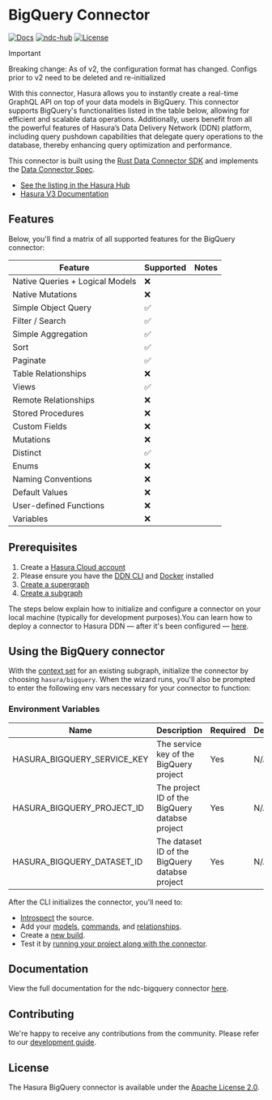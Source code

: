 # BigQuery Connector

[![Docs](https://img.shields.io/badge/docs-v3.x-brightgreen.svg?style=flat)](https://hasura.io/docs/3.0)
[![ndc-hub](https://img.shields.io/badge/ndc--hub-bigquery-blue.svg?style=flat)](https://hasura.io/connectors/bigquery)
[![License](https://img.shields.io/badge/license-Apache--2.0-purple.svg?style=flat)](LICENSE.txt)

> [!IMPORTANT]
> Breaking change: As of v2, the configuration format has changed. Configs prior to v2 need to be deleted and re-initialized

With this connector, Hasura allows you to instantly create a real-time GraphQL API on top of your data models in
BigQuery. This connector supports BigQuery's functionalities listed in the table below, allowing for efficient and
scalable data operations. Additionally, users benefit from all the powerful features of Hasura’s Data Delivery Network
(DDN) platform, including query pushdown capabilities that delegate query operations to the database, thereby enhancing
query optimization and performance.

This connector is built using the [Rust Data Connector SDK](https://github.com/hasura/ndc-hub#rusk-sdk) and implements
the [Data Connector Spec](https://github.com/hasura/ndc-spec).

- [See the listing in the Hasura Hub](https://hasura.io/connectors/bigquery)
- [Hasura V3 Documentation](https://hasura.io/docs/3.0/)

## Features

Below, you'll find a matrix of all supported features for the BigQuery connector:

| Feature                         | Supported | Notes |
| ------------------------------- | --------- | ----- |
| Native Queries + Logical Models | ❌        |       |
| Native Mutations                | ❌        |       |
| Simple Object Query             | ✅        |       |
| Filter / Search                 | ✅        |       |
| Simple Aggregation              | ✅        |       |
| Sort                            | ✅        |       |
| Paginate                        | ✅        |       |
| Table Relationships             | ❌        |       |
| Views                           | ✅        |       |
| Remote Relationships            | ❌        |       |
| Stored Procedures               | ❌        |       |
| Custom Fields                   | ❌        |       |
| Mutations                       | ❌        |       |
| Distinct                        | ✅        |       |
| Enums                           | ❌        |       |
| Naming Conventions              | ❌        |       |
| Default Values                  | ❌        |       |
| User-defined Functions          | ❌        |       |
| Variables                       | ❌        |       |

## Prerequisites

1. Create a [Hasura Cloud account](https://console.hasura.io)
2. Please ensure you have the [DDN CLI](https://hasura.io/docs/3.0/cli/installation) and
   [Docker](https://docs.docker.com/engine/install/) installed
3. [Create a supergraph](https://hasura.io/docs/3.0/getting-started/init-supergraph)
4. [Create a subgraph](https://hasura.io/docs/3.0/getting-started/init-subgraph)

The steps below explain how to initialize and configure a connector on your local machine (typically for development
purposes).You can learn how to deploy a connector to Hasura DDN — after it's been configured —
[here](https://hasura.io/docs/3.0/deployment/ddn/deploy-a-connector).

## Using the BigQuery connector

With the [context set](https://hasura.io/docs/3.0/cli/commands/ddn_context_set/) for an existing subgraph, initialize
the connector by choosing `hasura/bigquery`. When the wizard runs, you'll also be prompted to enter the following env
vars necessary for your connector to function:

### Environment Variables

| Name                        | Description                                    | Required | Default |
| --------------------------- | ---------------------------------------------- | -------- | ------- |
| HASURA_BIGQUERY_SERVICE_KEY | The service key of the BigQuery project        | Yes      | N/A     |
| HASURA_BIGQUERY_PROJECT_ID  | The project ID of the BigQuery databse project | Yes      | N/A     |
| HASURA_BIGQUERY_DATASET_ID  | The dataset ID of the BigQuery databse project | Yes      | N/A     |

After the CLI initializes the connector, you'll need to:

- [Introspect](https://hasura.io/docs/3.0/cli/commands/ddn_connector_introspect) the source.
- Add your [models](https://hasura.io/docs/3.0/cli/commands/ddn_model_add),
  [commands](https://hasura.io/docs/3.0/cli/commands/ddn_command_add), and
  [relationships](https://hasura.io/docs/3.0/cli/commands/ddn_relationship_add).
- Create a [new build](https://hasura.io/docs/3.0/cli/commands/ddn_supergraph_build_local).
- Test it by [running your project along with the connector](https://hasura.io/docs/3.0/cli/commands/ddn_run#examples).

## Documentation

View the full documentation for the ndc-bigquery connector [here](./docs/readme.md).

## Contributing

We're happy to receive any contributions from the community. Please refer to our
[development guide](./docs/development.md).

## License

The Hasura BigQuery connector is available under the [Apache License 2.0](https://www.apache.org/licenses/LICENSE-2.0).

